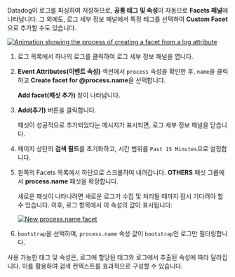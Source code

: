 Datadog이 로그를 파싱하여 저장하므로, **공통 태그 및 속성**이 자동으로 **Facets 패널**에 나타납니다. 그 외에도, 로그 세부 정보 패널에서 특정 태그를 선택하여 **Custom Facet**으로 추가할 수도 있습니다.

[![Animation showing the process of creating a facet from a log attribute](https://play.instruqt.com/assets/tracks/kccv27qqpk4s/fce5fbf425a9d165b50dbcc542069957/assets/02-logs/create-facet.gif)](https://play.instruqt.com/assets/tracks/kccv27qqpk4s/fce5fbf425a9d165b50dbcc542069957/assets/02-logs/create-facet.gif)

1. 로그 목록에서 하나의 로그를 클릭하여 로그 세부 정보 패널을 엽니다.
    
2. **Event Attributes(이벤트 속성)** 섹션에서 `process` 속성을 확인한 후, `name`을 클릭하고 **Create facet for @process.name**을 선택합니다.
    
    **Add facet(패싯 추가)** 창이 나타납니다.
    
3. **Add(추가)** 버튼을 클릭합니다.
    
    패싯이 성공적으로 추가되었다는 메시지가 표시되면, 로그 세부 정보 패널을 닫습니다.
    
4. 페이지 상단의 **검색 필드**를 초기화하고, 시간 범위를 `Past 15 Minutes`으로 설정합니다.
    
5. 왼쪽의 Facets 목록에서 하단으로 스크롤하여 내려갑니다. **OTHERS** 패싯 그룹에서 **process.name** 패싯을 확장합니다.
    
    새로운 패싯이 나타나려면 새로운 로그가 수집 및 처리될 때까지 잠시 기다려야 할 수 있습니다. 이후, 로그 항목에서 이 속성의 값이 표시됩니다:
    
    [![New process.name facet](https://play.instruqt.com/assets/tracks/kccv27qqpk4s/03d38aa3490e2912af2c02ca05d6a708/assets/02-logs/process_name_facet.png)](https://play.instruqt.com/assets/tracks/kccv27qqpk4s/03d38aa3490e2912af2c02ca05d6a708/assets/02-logs/process_name_facet.png)
    
6. `bootstrap`을 선택하여, `process.name` 속성 값이 `bootstrap`인 로그만 필터링합니다.
    

사용 가능한 태그 및 속성은, 로그에 할당된 태그와 로그에서 추출된 속성에 따라 달라집니다. 이를 활용하여 검색 컨텍스트를 효과적으로 구성할 수 있습니다.